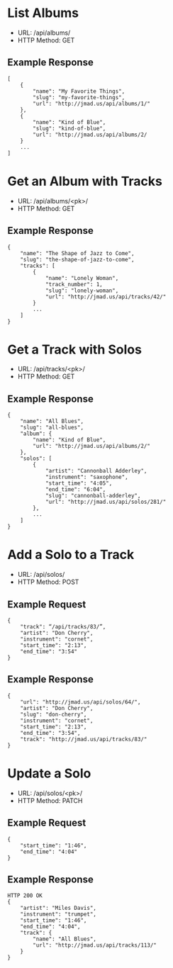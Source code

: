 # List Albums

-   URL: /api/albums/
-   HTTP Method: GET

## Example Response

    [
        {
            "name": "My Favorite Things",
            "slug": "my-favorite-things",
            "url": "http://jmad.us/api/albums/1/"
        },
        {
            "name": "Kind of Blue",
            "slug": "kind-of-blue",
            "url": "http://jmad.us/api/albums/2/
        }
        ...
    ]

# Get an Album with Tracks

-   URL: /api/albums/\<pk\>/
-   HTTP Method: GET

## Example Response

    {
        "name": "The Shape of Jazz to Come",
        "slug": "the-shape-of-jazz-to-come",
        "tracks": [
            {
                "name": "Lonely Woman",
                "track_number": 1,
                "slug": "lonely-woman",
                "url": "http://jmad.us/api/tracks/42/"
            }
            ...
        ]
    }

# Get a Track with Solos

-   URL: /api/tracks/\<pk\>/
-   HTTP Method: GET

## Example Response

    {
        "name": "All Blues",
        "slug": "all-blues",
        "album": {
            "name": "Kind of Blue",
            "url": "http://jmad.us/api/albums/2/"
        },
        "solos": [
            {
                "artist": "Cannonball Adderley",
                "instrument": "saxophone",
                "start_time": "4:05",
                "end_time": "6:04",
                "slug": "cannonball-adderley",
                "url": "http://jmad.us/api/solos/281/"
            },
            ...
        ]
    }

# Add a Solo to a Track

-   URL: /api/solos/
-   HTTP Method: POST

## Example Request

    {
        "track": “/api/tracks/83/”,
        "artist": "Don Cherry",
        "instrument": "cornet",
        "start_time": "2:13",
        "end_time": "3:54"
    }

## Example Response

    {
        "url": "http://jmad.us/api/solos/64/",
        "artist": "Don Cherry",
        "slug": "don-cherry",
        "instrument": "cornet",
        "start_time": "2:13",
        "end_time": "3:54",
        "track": "http://jmad.us/api/tracks/83/"
    }

# Update a Solo

-   URL: /api/solos/\<pk\>/
-   HTTP Method: PATCH

## Example Request

    {
        "start_time": "1:46",
        "end_time": "4:04"
    }

## Example Response

    HTTP 200 OK
    {
        "artist": "Miles Davis",
        "instrument": "trumpet",
        "start_time": "1:46",
        "end_time": "4:04",
        "track": {
            "name": "All Blues",
            "url": "http://jmad.us/api/tracks/113/"
        }
    }
